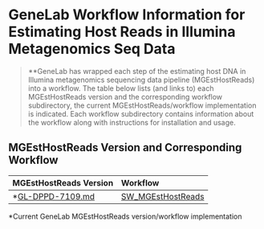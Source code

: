 # GeneLab Workflow Information for Estimating Host Reads in Illumina Metagenomics Seq Data

> **GeneLab has wrapped each step of the estimating host DNA in Illumina metagenomics sequencing data pipeline (MGEstHostReads) into a workflow. The table below lists (and links to) each MGEstHostReads version and the corresponding workflow subdirectory, the current MGEstHostReads/workflow implementation is indicated. Each workflow subdirectory contains information about the workflow along with instructions for installation and usage. 

## MGEstHostReads Version and Corresponding Workflow

|MGEstHostReads Version|Workflow|
|:---------------------|:-------|
|*[GL-DPPD-7109.md](../Pipeline_GL-DPPD-7109_Versions/GL-DPPD-7109.md)|[SW_MGEstHostReads](SW_MGEstHostReads)|

*Current GeneLab MGEstHostReads version/workflow implementation
